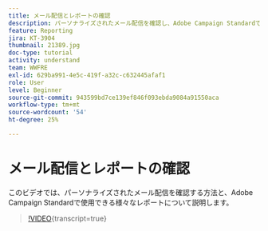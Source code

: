 ```yaml
---
title: メール配信とレポートの確認
description: パーソナライズされたメール配信を確認し、Adobe Campaign Standardで使用可能な様々なレポートを調べる方法について説明します。
feature: Reporting
jira: KT-3904
thumbnail: 21389.jpg
doc-type: tutorial
activity: understand
team: WWFRE
exl-id: 629ba991-4e5c-419f-a32c-c632445afaf1
role: User
level: Beginner
source-git-commit: 943599bd7ce139ef846f093ebda9084a91550aca
workflow-type: tm+mt
source-wordcount: '54'
ht-degree: 25%

---
```


# メール配信とレポートの確認

このビデオでは、パーソナライズされたメール配信を確認する方法と、Adobe Campaign Standardで使用できる様々なレポートについて説明します。

>[!VIDEO](https://video.tv.adobe.com/v/21389?learn=on){transcript=true}
